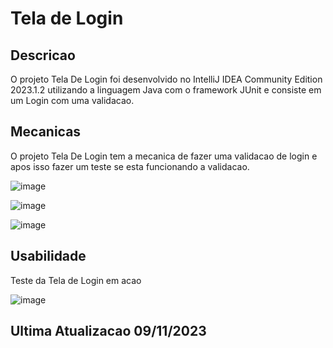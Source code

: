 # Tela de Login
## Descricao
O projeto Tela De Login foi desenvolvido no IntelliJ IDEA Community Edition 2023.1.2 utilizando a linguagem Java com o framework JUnit e consiste em um Login com uma validacao.
## Mecanicas
O projeto Tela De Login tem a mecanica de fazer uma validacao de login e apos isso fazer um teste se esta funcionando a validacao.

![image](https://github.com/matheuspoveda/Tela-de-Login/assets/116612940/218a36fc-f394-45cf-afa3-c6e216868770)

![image](https://github.com/matheuspoveda/Tela-de-Login/assets/116612940/84f76843-7768-43d3-81c6-318cf061c5f2)

![image](https://github.com/matheuspoveda/Tela-de-Login/assets/116612940/2de0d025-3a5e-4d5c-b78b-9b1ba48f3937)

## Usabilidade
Teste da Tela de Login em acao

![image](https://github.com/matheuspoveda/Tela-de-Login/assets/116612940/68dd545b-41d6-45be-b7ce-dc985bbba5ac)
## Ultima Atualizacao 09/11/2023
